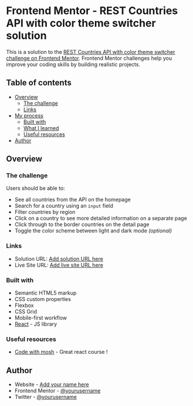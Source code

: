# Frontend Mentor - REST Countries API with color theme switcher solution

This is a solution to the [REST Countries API with color theme switcher challenge on Frontend Mentor](https://www.frontendmentor.io/challenges/rest-countries-api-with-color-theme-switcher-5cacc469fec04111f7b848ca). Frontend Mentor challenges help you improve your coding skills by building realistic projects.

## Table of contents

-   [Overview](#overview)
    -   [The challenge](#the-challenge)
    -   [Links](#links)
-   [My process](#my-process)
    -   [Built with](#built-with)
    -   [What I learned](#what-i-learned)
    -   [Useful resources](#useful-resources)
-   [Author](#author)

## Overview

### The challenge

Users should be able to:

-   See all countries from the API on the homepage
-   Search for a country using an `input` field
-   Filter countries by region
-   Click on a country to see more detailed information on a separate page
-   Click through to the border countries on the detail page
-   Toggle the color scheme between light and dark mode _(optional)_

### Links

-   Solution URL: [Add solution URL here](https://github.com/geoffjecrois/react-restcountriesAPI)
-   Live Site URL: [Add live site URL here](https://geoffjecrois.github.io/react-restcountriesAPI)

### Built with

-   Semantic HTML5 markup
-   CSS custom properties
-   Flexbox
-   CSS Grid
-   Mobile-first workflow
-   [React](https://reactjs.org/) - JS library

### Useful resources

-   [Code with mosh](https://codewithmosh.com/courses/enrolled/357787) - Great react course !

## Author

-   Website - [Add your name here](https:/geoffreyhach.fr)
-   Frontend Mentor - [@yourusername](https://www.frontendmentor.io/profile/geoffjecrois)
-   Twitter - [@yourusername](https://twitter.com/geoffjecrois)
